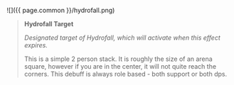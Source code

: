 ![]({{ page.common }}/hydrofall.png)

> **Hydrofall Target**
>
> *Designated target of Hydrofall, which will activate when this effect
> expires.*
>
> This is a simple 2 person stack. It is roughly the size of an arena square,
> however if you are in the center, it will not quite reach the corners. This
> debuff is always role based - both support or both dps.
